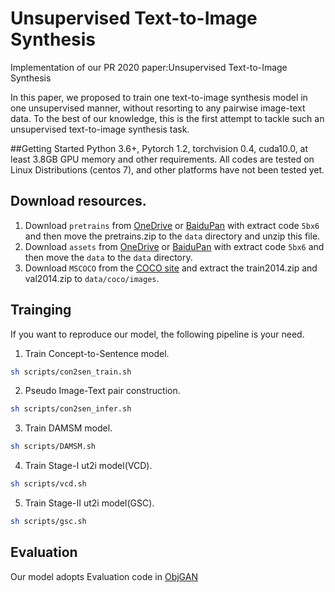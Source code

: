 # Unsupervised Text-to-Image Synthesis
 Implementation of our PR 2020 paper:Unsupervised Text-to-Image Synthesis 
 
In this paper, we proposed to train one text-to-image synthesis model in one unsupervised manner, without resorting to any pairwise image-text data. To the best of our knowledge, this is the first attempt to tackle such an unsupervised text-to-image synthesis task. 

##Getting Started
Python 3.6+, Pytorch 1.2, torchvision 0.4, cuda10.0, at least 3.8GB GPU memory and other requirements. All codes are tested on Linux Distributions (centos 7), and other platforms have not been tested yet.

## Download resources.
1. Download `pretrains` from [OneDrive]() or [BaiduPan](https://pan.baidu.com/s/1uNoecbTrZCYT8wP-KEcbTQ) with extract code `5bx6` and then move the pretrains.zip to the `data` directory and unzip this file.
2. Download `assets` from [OneDrive]() or [BaiduPan](https://pan.baidu.com/s/1uNoecbTrZCYT8wP-KEcbTQ) with extract code `5bx6` and then move the `data` to the `data` directory.
3. Download `MSCOCO`  from the [COCO  site](https://cocodataset.org/) and extract the train2014.zip and  val2014.zip to `data/coco/images`.

## Trainging
If you want to reproduce our model, the following pipeline is your need.
1. Train Concept-to-Sentence model.
```bash
sh scripts/con2sen_train.sh
```
2. Pseudo Image-Text pair construction.  
```bash
sh scripts/con2sen_infer.sh
```
3. Train DAMSM model.  
```bash
sh scripts/DAMSM.sh
```
4. Train Stage-I ut2i model(VCD).  
```bash
sh scripts/vcd.sh
```
5. Train Stage-II ut2i model(GSC).  
```bash
sh scripts/gsc.sh
```

## Evaluation
Our model adopts Evaluation code in [ObjGAN](https://github.com/jamesli1618/Obj-GAN) 



